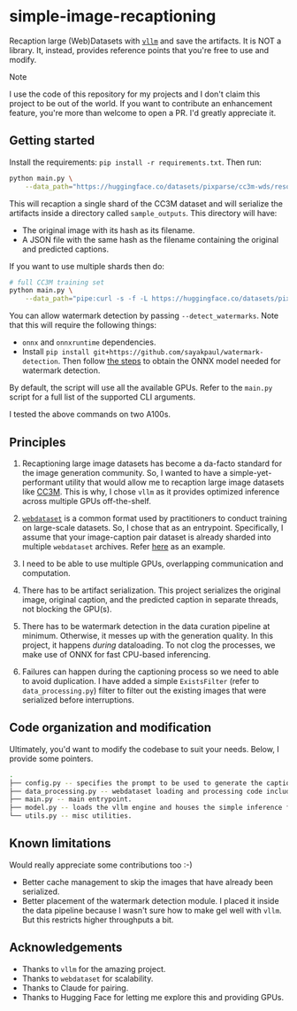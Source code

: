 # simple-image-recaptioning

Recaption large (Web)Datasets with [`vllm`](https://github.com/vllm-project/vllm/) and save the artifacts. It is NOT a library. It, instead, provides reference points that you're free to use and modify. 

> [!NOTE]
> I use the code of this repository for my projects and I don't claim this project to be out of the world. If you want to contribute an enhancement feature, you're more than welcome to open a PR. I'd greatly appreciate it. 

## Getting started

Install the requirements: `pip install -r requirements.txt`. Then run:

```bash
python main.py \
    --data_path="https://huggingface.co/datasets/pixparse/cc3m-wds/resolve/main/cc3m-train-0000.tar"
```

This will recaption a single shard of the CC3M dataset and will serialize the artifacts inside a directory called `sample_outputs`. This directory will have:

* The original image with its hash as its filename.
* A JSON file with the same hash as the filename containing the original and predicted captions.

If you want to use multiple shards then do:

```bash
# full CC3M training set
python main.py \
    --data_path="pipe:curl -s -f -L https://huggingface.co/datasets/pixparse/cc3m-wds/resolve/main/cc3m-train-{0000..0575}.tar"
```

You can allow watermark detection by passing `--detect_watermarks`. Note that this will require the following things:

* `onnx` and `onnxruntime` dependencies.
* Install `pip install git+https://github.com/sayakpaul/watermark-detection`. Then follow [the steps](https://github.com/sayakpaul/watermark-detection?tab=readme-ov-file#onnx-usage-limited-to-convnext-tiny) to obtain the ONNX model needed for watermark detection.

By default, the script will use all the available GPUs. Refer to the `main.py` script for a full list of the supported CLI arguments.

I tested the above commands on two A100s.

## Principles

1. Recaptioning large image datasets has become a da-facto standard for the image generation community. So, I wanted to have a simple-yet-performant utility that would allow me to recaption large image datasets like [CC3M](https://huggingface.co/datasets/pixparse/cc3m-wds). This is why, I chose `vllm` as it provides optimized inference across multiple GPUs off-the-shelf.

2. [`webdataset`](https://github.com/webdataset/webdataset) is a common format used by practitioners to conduct training on large-scale datasets. So, I chose that as an entrypoint. Specifically, I assume that your image-caption pair dataset is already sharded into multiple `webdataset` archives. Refer [here](https://huggingface.co/datasets/pixparse/cc3m-wds) as an example. 

3. I need to be able to use multiple GPUs, overlapping communication and computation.

4. There has to be artifact serialization. This project serializes the original image, original caption, and the predicted caption in separate threads, not blocking the GPU(s).

5. There has to be watermark detection in the data curation pipeline at minimum. Otherwise, it messes up with the generation quality. In this project, it happens _during_ dataloading. To not clog the processes, we make use of ONNX for fast CPU-based inferencing.

6. Failures can happen during the captioning process so we need to able to avoid duplication. I have added a simple `ExistsFilter` (refer to `data_processing.py`) filter to filter out the existing images that were serialized before interruptions.

## Code organization and modification

Ultimately, you'd want to modify the codebase to suit your needs. Below, I provide some pointers.

```bash
.
├── config.py -- specifies the prompt to be used to generate the captions and model id.
├── data_processing.py -- webdataset loading and processing code including watermark detection and caching.
├── main.py -- main entrypoint.
├── model.py -- loads the vllm engine and houses the simple inference function.
└── utils.py -- misc utilities.
```

## Known limitations

Would really appreciate some contributions too :-)

* Better cache management to skip the images that have already been serialized. 
* Better placement of the watermark detection module. I placed it inside the data pipeline because I wasn't sure how to make gel well with `vllm`. But this restricts higher throughputs a bit. 

## Acknowledgements

* Thanks to `vllm` for the amazing project.
* Thanks to `webdataset` for scalability.
* Thanks to Claude for pairing.
* Thanks to Hugging Face for letting me explore this and providing GPUs.
